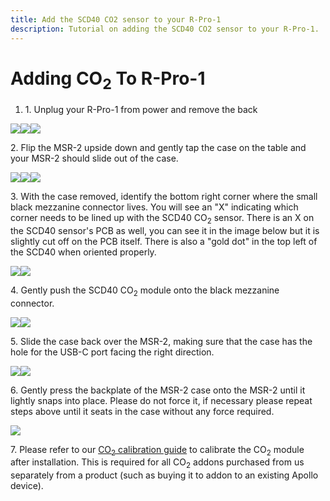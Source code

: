 ```yaml
---
title: Add the SCD40 CO2 sensor to your R-Pro-1
description: Tutorial on adding the SCD40 CO2 sensor to your R-Pro-1.
---
```

# Adding CO<sub>2</sub> To R-Pro-1

1. 1\. Unplug your R-Pro-1 from power and remove the back

![](../../../assets/msr-2-add-co2-pic-1.jpg)![](../../../assets/msr-2-add-co2-pic-2.jpg)![](../../../assets/msr-2-add-co2-pic-3-1.jpg)

2\. Flip the MSR-2 upside down and gently tap the case on the table and your MSR-2 should slide out of the case.

![](../../../assets/msr-2-add-co2-pic-4.jpg)![](../../../assets/msr-2-add-co2-pic-5.jpg)![](../../../assets/msr-2-add-co2-pic-6.jpg)

3\. With the case removed, identify the bottom right corner where the small black mezzanine connector lives. You will see an "X" indicating which corner needs to be lined up with the SCD40 CO<sub>2</sub> sensor. There is an X on the SCD40 sensor's PCB as well, you can see it in the image below but it is slightly cut off on the PCB itself. There is also a "gold dot" in the top left of the SCD40 when oriented properly.

![](../../../assets/msr-2-add-co2-pic-7.jpg)![](../../../assets/msr-2-add-co2-pic-8.jpg)

4\. Gently push the SCD40 CO<sub>2</sub> module onto the black mezzanine connector.

![](../../../assets/msr-2-add-co2-pic-9.jpg)![](../../../assets/msr-2-add-co2-pic-10.jpg)

5\. Slide the case back over the MSR-2, making sure that the case has the hole for the USB-C port facing the right direction.

![](../../../assets/msr-2-add-co2-pic-11.jpg)![](../../../assets/msr-2-add-co2-pic-12.jpg)

6\. Gently press the backplate of the MSR-2 case onto the MSR-2 until it lightly snaps into place. Please do not force it, if necessary please repeat steps above until it seats in the case without any force required.

![](../../../assets/msr-2-add-co2-pic-15.jpg)

7\. Please refer to our [CO<sub>2</sub> calibration guide](https://wiki.apolloautomation.com/products/general/calibrating-and-updating/co2-calibration/ "CO2 Calibration") to calibrate the CO<sub>2</sub> module after installation. This is required for all CO<sub>2</sub> addons purchased from us separately from a product (such as buying it to addon to an existing Apollo device).